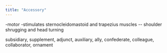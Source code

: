 ```yaml
---
title: "Accessory"
---
```

-motor
-stimulates sternocleidomastoid and trapezius muscles -- shoulder shrugging and head turning

subsidiary, supplement, adjunct, auxiliary, ally, confederate, colleague, collaborator, ornament

